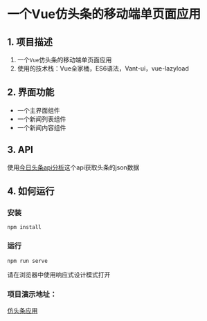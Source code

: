 #  一个Vue仿头条的移动端单页面应用

## 1. 项目描述

1. 一个`Vue`仿头条的移动端单页面应用
2. 使用的技术栈：Vue全家桶，ES6语法，Vant-ui，vue-lazyload

## 2. 界面功能
* 一个主界面组件
* 一个新闻列表组件
* 一个新闻内容组件

## 3. API

使用[今日头条api分析](https://github.com/iMeiji/Toutiao/wiki/%E4%BB%8A%E6%97%A5%E5%A4%B4%E6%9D%A1Api%E5%88%86%E6%9E%90)这个api获取头条的json数据

## 4. 如何运行 

### 安装

```
npm install
```

### 运行

```
npm run serve
```
请在浏览器中使用响应式设计模式打开
### 项目演示地址：
[仿头条应用](http://122.51.53.137/#/)

